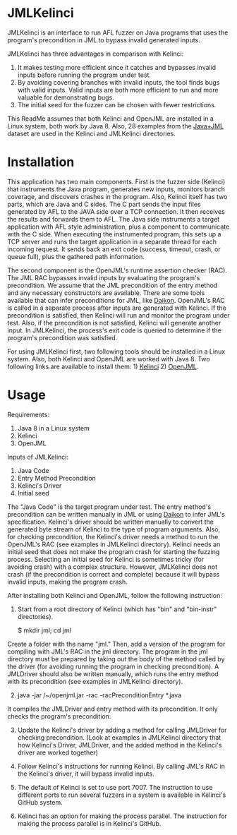 # JMLKelinci

JMLKelinci is an interface to run AFL fuzzer on Java programs that uses the program's precondition in JML to bypass invalid generated inputs.

JMLKelinci has three advantages in comparison with Kelinci:

1) It makes testing more efficient since it catches and bypasses invalid inputs before running the program under test.
2) By avoiding covering branches with invalid inputs, the tool finds bugs with valid inputs. Valid inputs are both more efficient to run and more valuable for demonstrating bugs.
3) The initial seed for the fuzzer can be chosen with fewer restrictions. 

This ReadMe assumes that both Kelinci and OpenJML are installed in a Linux system, both work by Java 8. Also, 28 examples from the [Java+JML](https://github.com/Amirfarhad-Nilizadeh/Java-JML) dataset are used in the Kelinci and JMLKelinci directories.


# Installation

This application has two main components. First is the fuzzer side (Kelinci) that instruments the Java program, generates new inputs, monitors branch coverage, and discovers crashes in the program. Also, Kelinci itself has two parts, which are Java and C sides. The C part sends the input files generated by AFL to the JAVA side over a TCP connection. It then receives the results and forwards them to AFL. The Java side instruments a target application with AFL style administration, plus a component to communicate with the C side. When executing the instrumented program, this sets up a TCP server and runs the target application in a separate thread for each incoming request. It sends back an exit code (success, timeout, crash, or queue full), plus the gathered path information.

The second component is the OpenJML's runtime assertion checker (RAC). The JML RAC bypasses invalid inputs by evaluating the program's precondition. We assume that the JML precondition of the entry method and any necessary constructors are available. There are some tools available that can infer preconditions for JML, like [Daikon](http://plse.cs.washington.edu/daikon/). OpenJML's RAC is called in a separate process after inputs are generated with Kelinci. If the precondition is satisfied, then Kelinci will run and monitor the program under test. Also, if the precondition is not satisfied, Kelinci will generate another input. In JMLKelinci, the process's exit code is queried to determine if the program's precondition was satisfied. 

For using JMLKelinci first, two following tools should be installed in a Linux system. Also, both Kelinci and OpenJML are worked with Java 8. 
Two following links are available to install them: 1) [Kelinci](https://github.com/isstac/kelinci) 2) [OpenJML](http://www.openjml.org/).


# Usage

Requirements:

1) Java 8 in a Linux system
2) Kelinci
3) OpenJML

Inputs of JMLKelinci:
1) Java Code
2) Entry Method Precondition
3) Kelinci's Driver
4) Initial seed

The "Java Code" is the target program under test. The entry method's precondition can be written manually in JML or using [Daikon](http://plse.cs.washington.edu/daikon/) to infer JML's specification. Kelinci's driver should be written manually to convert the generated byte stream of Kelinci to the type of program arguments. Also, for checking precondition, the Kelinci's driver needs a method to run the OpenJML's RAC (see examples in JMLKelinci directory). Kelinci needs an initial seed that does not make the program crash for starting the fuzzing process. Selecting an initial seed for Kelinci is sometimes tricky (for avoiding crash) with a complex structure. However, JMLKelinci does not crash (if the precondition is correct and complete) because it will bypass invalid inputs, making the program crash. 


After installing both Kelinci and OpenJML, follow the following instruction:

1) Start from a root directory of Kelinci (which has "bin" and "bin-instr" directories). 

	$ mkdir jml; cd jml

Create a folder with the name "jml." Then, add a version of the program for compiling with JML's RAC in the jml directory. The program in the jml directory must be prepared by taking out the body of the method called by the driver (for avoiding running the program in checking precondition). A JMLDriver should also be written manually, which runs the entry method with its precondition (see examples in JMLKelinci directory).

2) java -jar /~/openjml.jar -rac -racPreconditionEntry *.java

It compiles the JMLDriver and entry method with its precondition. It only checks the program's precondition.

3) Update the Kelinci's driver by adding a method for calling JMLDriver for checking precondition. (Look at examples in JMLKelinci directory that how Kelinci's Driver, JMLDriver, and the added method in the Kelinci's driver are worked together)

4) Follow Kelinci's instructions for running Kelinci. By calling JML's RAC in the Kelinci's driver, it will bypass invalid inputs.

5) The default of Kelinci is set to use port 7007. The instruction to use different ports to run several fuzzers in a system is available in Kelinci's GitHub system.

6) Kelinci has an option for making the process parallel. The instruction for making the process parallel is in Kelinci's GitHub. 


